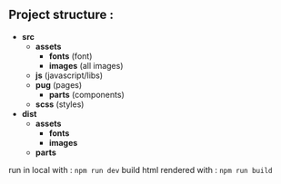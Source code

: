 ## Project structure :

- __src__
  - __assets__
    - __fonts__ (font)
    - __images__ (all images)
  - __js__ (javascript/libs)
  - __pug__ (pages)
    - __parts__ (components)
  - __scss__ (styles)
- __dist__
  - __assets__
    - __fonts__
    - __images__
  - __parts__
 

run in local with : ```npm run dev```
build html rendered with : ```npm run build```
